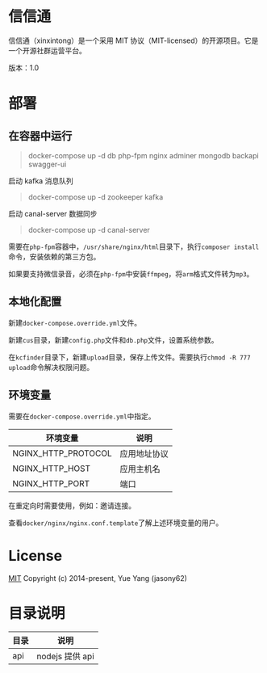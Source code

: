 # 信信通

信信通（xinxintong）是一个采用 MIT 协议（MIT-licensed）的开源项目。它是一个开源社群运营平台。

版本：1.0

# 部署

## 在容器中运行

> docker-compose up -d db php-fpm nginx adminer mongodb backapi swagger-ui

启动 kafka 消息队列

> docker-compose up -d zookeeper kafka

启动 canal-server 数据同步

> docker-compose up -d canal-server

需要在`php-fpm`容器中，`/usr/share/nginx/html`目录下，执行`composer install`命令，安装依赖的第三方包。

如果要支持微信录音，必须在`php-fpm`中安装`ffmpeg`，将`arm`格式文件转为`mp3`。

## 本地化配置

新建`docker-compose.override.yml`文件。

新建`cus`目录，新建`config.php`文件和`db.php`文件，设置系统参数。

在`kcfinder`目录下，新建`upload`目录，保存上传文件。需要执行`chmod -R 777 upload`命令解决权限问题。

## 环境变量

需要在`docker-compose.override.yml`中指定。

| 环境变量            | 说明         |
| ------------------- | ------------ |
| NGINX_HTTP_PROTOCOL | 应用地址协议 |
| NGINX_HTTP_HOST     | 应用主机名   |
| NGINX_HTTP_PORT     | 端口         |

在重定向时需要使用，例如：邀请连接。

查看`docker/nginx/nginx.conf.template`了解上述环境变量的用户。

# License

[MIT](http://opensource.org/licenses/MIT)
Copyright (c) 2014-present, Yue Yang (jasony62)

# 目录说明

| 目录 | 说明            |
| ---- | --------------- |
| api  | nodejs 提供 api |
